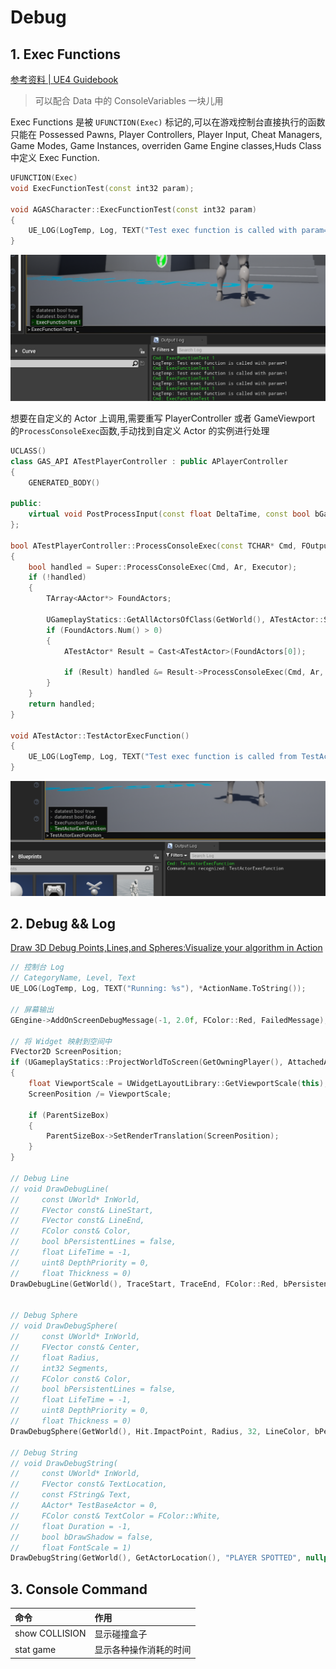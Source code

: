 # Debug

## 1. Exec Functions

[参考资料 | UE4 Guidebook](https://unreal.gg-labs.com/wiki-archives/common-pitfalls/exec-functions)

> 可以配合 Data 中的 ConsoleVariables 一块儿用

Exec Functions 是被 `UFUNCTION(Exec)` 标记的,可以在游戏控制台直接执行的函数  
只能在 Possessed Pawns, Player Controllers, Player Input, Cheat Managers, Game Modes, Game Instances, overriden Game Engine classes,Huds Class 中定义 Exec Function.

```C++
UFUNCTION(Exec)
void ExecFunctionTest(const int32 param);

void AGASCharacter::ExecFunctionTest(const int32 param)
{
    UE_LOG(LogTemp, Log, TEXT("Test exec function is called with param=%d"), param);
}
```

![ExecFunction](01-01.png)

想要在自定义的 Actor 上调用,需要重写 PlayerController 或者 GameViewport 的`ProcessConsoleExec`函数,手动找到自定义 Actor 的实例进行处理

```C++
UCLASS()
class GAS_API ATestPlayerController : public APlayerController
{
    GENERATED_BODY()

public:
    virtual void PostProcessInput(const float DeltaTime, const bool bGamePaused) override;
};

bool ATestPlayerController::ProcessConsoleExec(const TCHAR* Cmd, FOutputDevice& Ar, UObject* Executor)
{
    bool handled = Super::ProcessConsoleExec(Cmd, Ar, Executor);
    if (!handled)
    {
        TArray<AActor*> FoundActors;

        UGameplayStatics::GetAllActorsOfClass(GetWorld(), ATestActor::StaticClass(), FoundActors);
        if (FoundActors.Num() > 0)
        {
            ATestActor* Result = Cast<ATestActor>(FoundActors[0]);

            if (Result) handled &= Result->ProcessConsoleExec(Cmd, Ar, Executor);
        }
    }
    return handled;
}

void ATestActor::TestActorExecFunction()
{
    UE_LOG(LogTemp, Log, TEXT("Test exec function is called from TestActor"));
}
```

![ExecFunction](01-02.png)

## 2. Debug && Log

[Draw 3D Debug Points,Lines,and Spheres:Visualize your algorithm in Action](https://nerivec.github.io/old-ue4-wiki/pages/draw-3d-debug-points-lines-and-spheres-visualize-your-algorithm-in-action.html)

```C++
// 控制台 Log
// CategoryName, Level, Text
UE_LOG(LogTemp, Log, TEXT("Running: %s"), *ActionName.ToString());

// 屏幕输出
GEngine->AddOnScreenDebugMessage(-1, 2.0f, FColor::Red, FailedMessage);

// 将 Widget 映射到空间中
FVector2D ScreenPosition;
if (UGameplayStatics::ProjectWorldToScreen(GetOwningPlayer(), AttachedActor->GetActorLocation() + WorldOffset, ScreenPosition))
{
    float ViewportScale = UWidgetLayoutLibrary::GetViewportScale(this);
    ScreenPosition /= ViewportScale;

    if (ParentSizeBox)
    {
        ParentSizeBox->SetRenderTranslation(ScreenPosition);
    }
}

// Debug Line
// void DrawDebugLine(
//     const UWorld* InWorld,
//     FVector const& LineStart,
//     FVector const& LineEnd,
//     FColor const& Color,
//     bool bPersistentLines = false,
//     float LifeTime = -1,
//     uint8 DepthPriority = 0,
//     float Thickness = 0)
DrawDebugLine(GetWorld(), TraceStart, TraceEnd, FColor::Red, bPersistentLines=false, LifeTime=2.0f, DepthPriority=0, Thickness=2);


// Debug Sphere
// void DrawDebugSphere(
//     const UWorld* InWorld,
//     FVector const& Center,
//     float Radius,
//     int32 Segments,
//     FColor const& Color,
//     bool bPersistentLines = false,
//     float LifeTime = -1,
//     uint8 DepthPriority = 0,
//     float Thickness = 0)
DrawDebugSphere(GetWorld(), Hit.ImpactPoint, Radius, 32, LineColor, bPersistentLines=false, LifeTime=2.0f);

// Debug String
// void DrawDebugString(
//     const UWorld* InWorld,
//     FVector const& TextLocation,
//     const FString& Text,
//     AActor* TestBaseActor = 0,
//     FColor const& TextColor = FColor::White,
//     float Duration = -1,
//     bool bDrawShadow = false,
//     float FontScale = 1)
DrawDebugString(GetWorld(), GetActorLocation(), "PLAYER SPOTTED", nullptr, FColor::Red, Duration=5.0f);
```

## 3. Console Command

| 命令           | 作用                   |
| :------------- | :--------------------- |
| show COLLISION | 显示碰撞盒子           |
| stat game      | 显示各种操作消耗的时间 |
